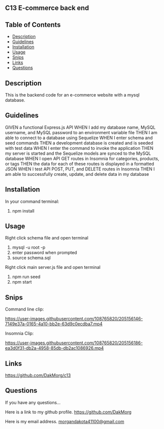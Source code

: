 ## C13 E-commerce back end

## Table of Contents

* [Description](#Description)
* [Guidelines](#Guidelines)
* [Installation](#Installation)
* [Usage](#Usage)
* [Snips](#Snips)
* [Links](#Links)
* [Questions](#Questions)

## Description

This is the backend code for an e-commerce website with a mysql database. 

## Guidelines
GIVEN a functional Express.js API
WHEN I add my database name, MySQL username, and MySQL password to an environment variable file
THEN I am able to connect to a database using Sequelize
WHEN I enter schema and seed commands
THEN a development database is created and is seeded with test data
WHEN I enter the command to invoke the application
THEN my server is started and the Sequelize models are synced to the MySQL database
WHEN I open API GET routes in Insomnia for categories, products, or tags
THEN the data for each of these routes is displayed in a formatted JSON
WHEN I test API POST, PUT, and DELETE routes in Insomnia
THEN I am able to successfully create, update, and delete data in my database

## Installation

In your command terminal:

1. npm install

## Usage
Right click schema file and open terminal

1. mysql -u root -p
2. enter password when prompted
3. source schema.sql

Right click main server.js file and open terminal

1. npm run seed
2. npm start

## Snips

Command line clip:



https://user-images.githubusercontent.com/108765820/205156146-7149e37a-0165-4a10-bb2e-63d9c0ecdba7.mp4



Insomnia Clip:



https://user-images.githubusercontent.com/108765820/205156186-ea3d0f31-db2a-4958-85db-db2ac1086926.mp4



## Links

https://github.com/DakMorg/c13

## Questions

If you have any questions...

Here is a link to my github profile.
https://github.com/DakMorg

Here is my email address. 
morgandakota41100@gmail.com
